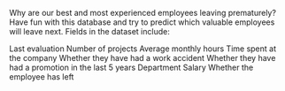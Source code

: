Why are our best and most experienced employees leaving prematurely? Have fun with this database and try to predict which valuable employees will leave next. Fields in the dataset include:

Last evaluation
Number of projects
Average monthly hours
Time spent at the company
Whether they have had a work accident
Whether they have had a promotion in the last 5 years
Department
Salary
Whether the employee has left